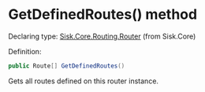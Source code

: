 <!--

Copyrights 2023 Sisk Framework - CypherPotato
Published under MIT license

!!! DO NOT EDIT THIS FILE !!!
This file was generated by a tool in the Sisk package. To edit the information in this documentation,
edit the XML documentation present in the Sisk source code.

-->


# GetDefinedRoutes() method

Declaring type: [Sisk.Core.Routing.Router](/spec/Sisk.Core.Routing.Router.md) (from Sisk.Core)


Definition:

```cs
public Route[] GetDefinedRoutes()
```

Gets all routes defined on this router instance.

